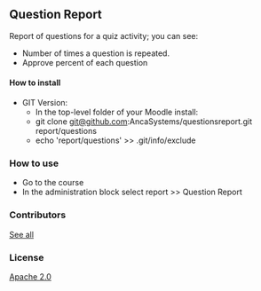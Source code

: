 ## Question Report
Report of questions for a quiz activity; you can see:
- Number of times a question is repeated.
- Approve percent of each question

#### How to install
- GIT Version:
  - In the top-level folder of your Moodle install:
   -  git clone git@github.com:AncaSystems/questionsreport.git report/questions
   - echo 'report/questions' >> .git/info/exclude

### How to use
- Go to the course
- In the administration block select report >> Question Report


### Contributors
[See all](https://github.com/AncaSystems/moodle-report_question/graphs/contributors)

### License
[Apache 2.0](https://github.com/AncaSystems/moodle-report_question/blob/master/LICENSE)
